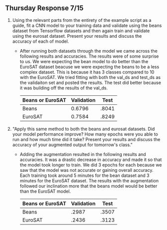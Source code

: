 ## Thursday Response 7/15 

1. Using the relevant parts from the entirety of the example script as a guide, fit a CNN model to your training data and validate using the beans dataset from Tensorflow datasets and then again train and validate using the eurosat dataset. Present your results and discuss the accuracy of each of model.
    - After running both datasets through the model we came across the following results and accuracies. The results were of some surprise to us.  We were expecting the bean model to do better than the EuroSAT dataset beacuse we were expecting the beans to be a less complex dataset. This is because it has 3 classes compared to 10 with the EuroSAT. We tried fitting with both the val_ds and test_ds as the validaiton set and posted the results. The test did better because it was building off the results of the val_ds.
      
        | Beans or EuroSAT | Validation | Test|
        | --- | ----------- |-------|
        | Beans | 0.6796 |.8041|
        | EuroSAT |  0.7584   | .8249 |
       
      
2.  "Apply this same method to both the beans and eurosat datasets. Did your model performance improve? How many epochs were you able to run and how much time did it take? Present your results and discuss the accuracy of your augmented output for tomorrow's class."
    - Adding the augmentation resulted in the following results and accuracies. It was a drastic decrease in accuracy and made it so that the model took longer to train. We did 3 epochs for each because we saw that the model was not accurate or gaining overall accuracy. Each training took around 5 minutes for the bean dataset and 3 minutes for the EuroSAT dataset. The results with the augmentation followed our inclination more that the beans model would be better than the EuroSAT model. 
      
        | Beans or EuroSAT | Validation | Test|
      | --- | ----------- |-------|
      | Beans | .2987 |.3507 |
      | EuroSAT |  .2436  | .3123 |
